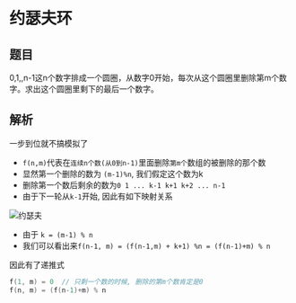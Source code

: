# 约瑟夫环
## 题目
0,1,,n-1这n个数字排成一个圆圈，从数字0开始，每次从这个圆圈里删除第m个数字。求出这个圆圈里剩下的最后一个数字。

## 解析

一步到位就不搞模拟了

- `f(n,m)`代表在`连续n个数(从0到n-1)`里面删除`第m个`数组的被删除的那个数
- 显然第一个删除的数为 `(m-1)%n`, 我们假定这个数为k
- 删除第一个数后剩余的数为`0 1 ... k-1 k+1 k+2 ... n-1`
- 由于下一轮从`k-1`开始, 因此有如下映射关系

![约瑟夫](./../imgs/yuesefu.png)

- 由于 `k = (m-1) % n`
- 我们可以看出来`f(n-1, m) = (f(n-1,m) + k+1) %n = (f(n-1)+m) % n`

因此有了递推式

```c++
f(1, m) = 0  // 只剩一个数的时候, 删除的第m个数肯定是0
f(n, m) = (f(n-1)+m) % n
```